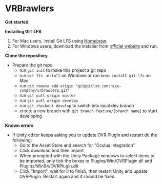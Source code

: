 # VRBrawlers

**Get started**

**Installing GIT LFS**

1.  For Mac users, install Git LFS using [Homebrew](http://brew.sh/). 
2.  For Windows users, download the installer from [official website](https://git-lfs.github.com/) and run.


**Clone the repository**

* Prepare the git repo
   *  run `git init` to make this project a git repo
   *  run `git lfs install` on Windows or run `brew install git-lfs` on Mac
   *  run `git remote add origin "git@gitlab.com:nice-company/vrbrawlers.git"`
   *  run `git pull origin master` 
   *  run `git pull origin develop`
   *  run `git checkout develop` to switch into local dev branch
   *  create a new branch with `git branch feature/[branch name]` to start developing

**Known errors**

* If Unity editor keeps asking you to update OVR Plugin and restart do the following:
    * Go to the Asset Store and search for "Oculus Integration"
    * Click download and then import
    * When prompted with the Unity Package windows to select items to be imported, only tick the boxes to Plugins/Win/OVRPlugin.dll and Plugins/Win64/OVRPlugin.dll
    * Click "Import", wait for it to finish, then restart Unity and update OVRPlugin. Restart again and it should be fixed.

